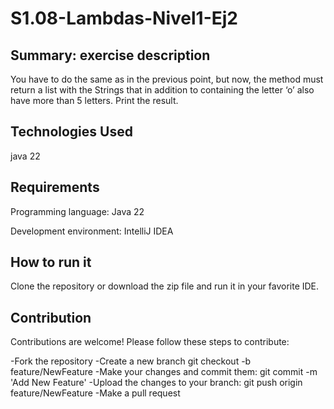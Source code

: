 # S1.08-Lambdas-Nivel1-Ej2


## Summary: exercise description

You have to do the same as in the previous point, but now, the method must return a list with the Strings that in addition to containing the letter ‘o’ also have more than 5 letters. Print the result.

## Technologies Used

java 22

## Requirements

Programming language: Java 22

Development environment: IntelliJ IDEA

## How to run it

Clone the repository or download the zip file and run it in your favorite IDE.

## Contribution

Contributions are welcome! Please follow these steps to contribute:

-Fork the repository
-Create a new branch git checkout
-b feature/NewFeature
-Make your changes and commit them: git commit
-m 'Add New Feature'
-Upload the changes to your branch: git push origin feature/NewFeature
-Make a pull request